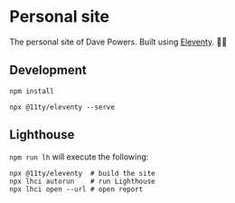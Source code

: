 # Personal site

The personal site of Dave Powers. Built using [Eleventy](https://www.11ty.dev/). 🎈🐀

## Development

`npm install`

`npx @11ty/eleventy --serve`

## Lighthouse

`npm run lh` will execute the following:

```
npx @11ty/eleventy  # build the site
npx lhci autorun    # run Lighthouse
npx lhci open --url # open report
```
